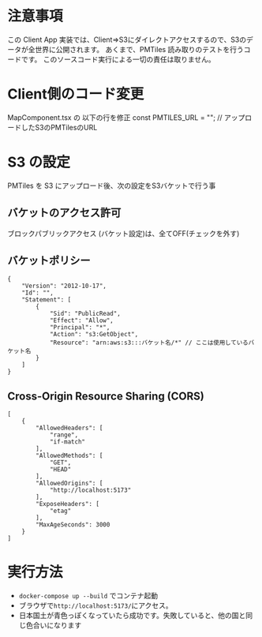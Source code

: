 # 注意事項
この Client App 実装では、Client⇒S3にダイレクトアクセスするので、S3のデータが全世界に公開されます。
あくまで、PMTiles 読み取りのテストを行うコードです。
このソースコード実行による一切の責任は取りません。

# Client側のコード変更
MapComponent.tsx の 以下の行を修正
const PMTILES_URL = ""; // アップロードしたS3のPMTilesのURL

# S3 の設定
PMTiles を S3 にアップロード後、次の設定をS3バケットで行う事

## バケットのアクセス許可
ブロックパブリックアクセス (バケット設定)は、全てOFF(チェックを外す)
## バケットポリシー
```
{
    "Version": "2012-10-17",
    "Id": "",
    "Statement": [
        {
            "Sid": "PublicRead",
            "Effect": "Allow",
            "Principal": "*",
            "Action": "s3:GetObject",
            "Resource": "arn:aws:s3:::バケット名/*" // ここは使用しているバケット名
        }
    ]
}
```
## Cross-Origin Resource Sharing (CORS)
```
[
    {
        "AllowedHeaders": [
            "range",
            "if-match"
        ],
        "AllowedMethods": [
            "GET",
            "HEAD"
        ],
        "AllowedOrigins": [
            "http://localhost:5173"
        ],
        "ExposeHeaders": [
            "etag"
        ],
        "MaxAgeSeconds": 3000
    }
]
```

# 実行方法
* `docker-compose up --build` でコンテナ起動
* ブラウザで`http://localhost:5173/`にアクセス。
* 日本国土が青色っぽくなっていたら成功です。失敗していると、他の国と同じ色合いになります
